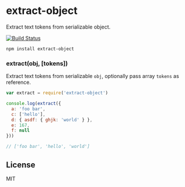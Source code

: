 # extract-object

Extract text tokens from serializable object.

[![Build Status](https://travis-ci.org/cshum/extract-object.svg)](https://travis-ci.org/cshum/extract-object)

```
npm install extract-object
```

### extract(obj, [tokens])

Extract text tokens from serializable `obj`, optionally pass array `tokens` as reference.

```js
var extract = require('extract-object')

console.log(extract({
  a: 'foo bar',
  c: ['hello'],
  d: { asdf: { ghjk: 'world' } },
  e: 167,
  f: null
}))

// ['foo bar', 'hello', 'world']
```

## License

MIT
